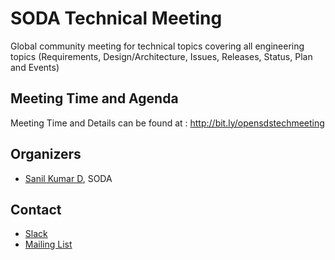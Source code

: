 # SODA Technical Meeting

Global community meeting for technical topics covering all engineering topics (Requirements, Design/Architecture, Issues, Releases, Status, Plan and Events)

## Meeting Time and Agenda
Meeting Time and Details can be found at : http://bit.ly/opensdstechmeeting

## Organizers

- [Sanil Kumar D](https://github.com/skdwriting), SODA

## Contact

- [Slack](https://opensds.io/slack)
- [Mailing List](https://lists.opensds.io/g/opensds/)
